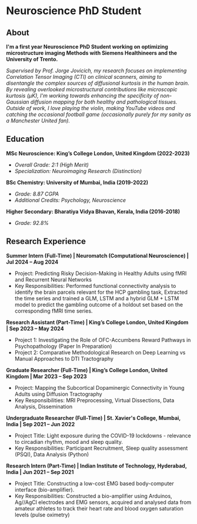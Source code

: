 # Neuroscience PhD Student

## About
**I'm a first year Neuroscience PhD Student working on optimizing microstructure imaging Methods with Siemens Healthineers and the University of Trento.** 

*Supervised by Prof. Jorge Jovicich, my research focuses on implementing Correlation Tensor Imaging (CTI) on clinical scanners, aiming to disentangle the complex sources of diffusional kurtosis in the human brain. By revealing overlooked microstructural contributions like microscopic kurtosis (μK), I'm working towards enhancing the specificity of non-Gaussian diffusion mapping for both healthy and pathological tissues. Outside of work, I love playing the violin, making YouTube videos and catching the occasional football game (occasionally purely for my sanity as a Manchester United fan).* 

## Education
**MSc Neuroscience: King’s College London, United Kingdom (2022-2023)**
- *Overall Grade: 2:1 (High Merit)*
- *Specialization: Neuroimaging Research (Distinction)*
  
**BSc Chemistry: University of Mumbai, India (2019-2022)**
- *Grade: 8.87 CGPA*
- *Additional Credits: Psychology, Neuroscience*

**Higher Secondary: Bharatiya Vidya Bhavan, Kerala, India (2016-2018)**
- *Grade: 92.8%*

## Research Experience
**Summer Intern (Full-Time) | Neuromatch (Computational Neuroscience) | Jul 2024 – Aug 2024** 
- Project: Predicting Risky Decision-Making in Healthy Adults using fMRI and Recurrent Neural Networks
- Key Responsibilities: Performed functional connectivity analysis to identify the brain parcels relevant for the HCP gambling task, Extracted the time series and trained a GLM, LSTM and a hybrid GLM + LSTM model to predict the gambling outcome of a holdout set based on the corresponding fMRI time series. 

**Research Assistant (Part-Time) | King’s College London, United Kingdom | Sep 2023 – May 2024** 
- Project 1: Investigating the Role of OFC-Accumbens Reward Pathways in Psychopathology (Paper In Preparation)
- Project 2: Comparative Methodological Research on Deep Learning vs Manual Approaches to DTI Tractography

**Graduate Researcher (Full-Time) | King’s College London, United Kingdom | Mar 2023 – Sep 2023**
- Project: Mapping the Subcortical Dopaminergic Connectivity in Young Adults using Diffusion Tractography
- Key Responsibilities: MRI Preprocessing, Virtual Dissections, Data Analysis, Dissemination    

**Undergraduate Researcher (Full-Time) | St. Xavier's College, Mumbai, India | Sep 2021 – Jun 2022** 
- Project Title: Light exposure during the COVID-19 lockdowns - relevance to circadian rhythm, mood and sleep quality.
- Key Responsibilities: Participant Recruitment, Sleep quality assessment (PSQI), Data Analysis (Python)

**Research Intern (Part-Time) | Indian Institute of Technology, Hyderabad, India | Jun 2021 – Sep 2021** 
- Project Title: Constructing a low-cost EMG based body-computer interface (bio-amplifier).
- Key Responsibilities: Constructed a bio-amplifier using Arduinos, Ag//AgCl electrodes and EMG sensors, acquired and analysed data from amateur athletes to track their heart rate and blood oxygen saturation levels (pulse oximetry)


